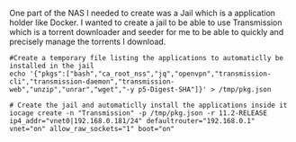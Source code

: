 One part of the NAS I needed to create was a Jail which is a application holder like Docker. I wanted to create a jail to be able to use Transmission which is a torrent downloader and seeder for me to be able to quickly and precisely manage the torrents I download.
```
#Create a temporary file listing the applications to automaticlly be installed in the jail
echo '{"pkgs":["bash","ca_root_nss","jq","openvpn","transmission-cli","transmission-daemon","transmission-web","unzip","unrar","wget","-y p5-Digest-SHA"]}' > /tmp/pkg.json

# Create the jail and automaticlly install the applications inside it
iocage create -n "Transmission" -p /tmp/pkg.json -r 11.2-RELEASE ip4_addr="vnet0|192.168.0.181/24" defaultrouter="192.168.0.1" vnet="on" allow_raw_sockets="1" boot="on"
```
